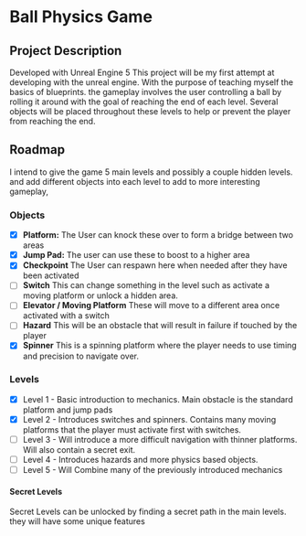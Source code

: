 # Ball Physics Game

## Project Description
Developed with Unreal Engine 5
This project will be my first attempt at developing with the unreal engine. With the purpose of teaching myself the basics of blueprints.
the gameplay involves the user controlling a ball by rolling it around with the goal of reaching the end of each level. Several objects will be placed throughout these levels to help or prevent the player from reaching the end.

## Roadmap
I intend to give the game 5 main levels and possibly a couple hidden levels. and add different objects into each level to add to more interesting gameplay,
### Objects
- [x] **Platform:** The User can knock these over to form a bridge between two areas
- [x] **Jump Pad:** The user can use these to boost to a higher area
- [x] **Checkpoint** The User can respawn here when needed after they have been activated
- [ ] **Switch** This can change something in the level such as activate a moving platform or unlock a hidden area.
- [ ] **Elevator / Moving Platform** These will move to a different area once activated with a switch
- [ ] **Hazard** This will be an obstacle that will result in failure if touched by the player
- [x] **Spinner** This is a spinning platform where the player needs to use timing and precision to navigate over.
### Levels
- [x] Level 1 - Basic introduction to mechanics. Main obstacle is the standard platform and jump pads
- [x] Level 2 - Introduces switches and spinners. Contains many moving platforms that the player must activate first with switches.
- [ ] Level 3 - Will introduce a more difficult navigation with thinner platforms. Will also contain a secret exit.
- [ ] Level 4 - Introduces hazards and more physics based objects.
- [ ] Level 5 - Will Combine many of the previously introduced mechanics

#### Secret Levels
Secret Levels can be unlocked by finding a secret path in the main levels. they will have some unique features
